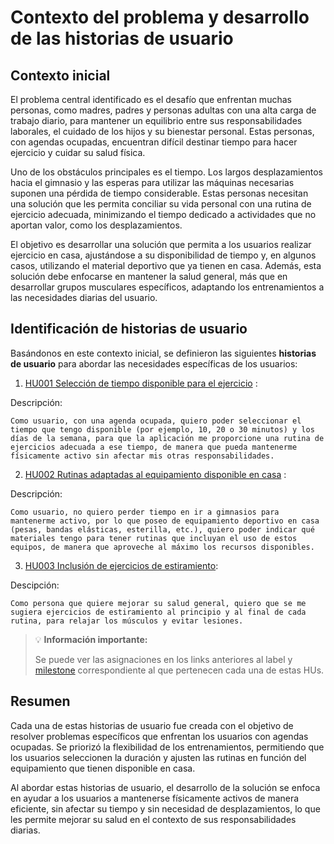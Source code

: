 # Contexto del problema y desarrollo de las historias de usuario

## Contexto inicial

El problema central identificado es el desafío que enfrentan muchas personas, como madres, padres y personas adultas con una alta carga de trabajo diario, para mantener un equilibrio entre sus responsabilidades laborales, el cuidado de los hijos y su bienestar personal. Estas personas, con agendas ocupadas, encuentran difícil destinar tiempo para hacer ejercicio y cuidar su salud física.

Uno de los obstáculos principales es el tiempo. Los largos desplazamientos hacia el gimnasio y las esperas para utilizar las máquinas necesarias suponen una pérdida de tiempo considerable. Estas personas necesitan una solución que les permita conciliar su vida personal con una rutina de ejercicio adecuada, minimizando el tiempo dedicado a actividades que no aportan valor, como los desplazamientos.

El objetivo es desarrollar una solución que permita a los usuarios realizar ejercicio en casa, ajustándose a su disponibilidad de tiempo y, en algunos casos, utilizando el material deportivo que ya tienen en casa. Además, esta solución debe enfocarse en mantener la salud general, más que en desarrollar grupos musculares específicos, adaptando los entrenamientos a las necesidades diarias del usuario.

## Identificación de historias de usuario

Basándonos en este contexto inicial, se definieron las siguientes **historias de usuario** para abordar las necesidades específicas de los usuarios:

1. [HU001 Selección de tiempo disponible para el ejercicio](./HU001.png) : 

Descripción:

    Como usuario, con una agenda ocupada, quiero poder seleccionar el tiempo que tengo disponible (por ejemplo, 10, 20 o 30 minutos) y los días de la semana, para que la aplicación me proporcione una rutina de ejercicios adecuada a ese tiempo, de manera que pueda mantenerme físicamente activo sin afectar mis otras responsabilidades.

2. [HU002 Rutinas adaptadas al equipamiento disponible en casa](./HU002.png) : 

Descripción: 

    Como usuario, no quiero perder tiempo en ir a gimnasios para mantenerme activo, por lo que poseo de equipamiento deportivo en casa (pesas, bandas elásticas, esterilla, etc.), quiero poder indicar qué materiales tengo para tener rutinas que incluyan el uso de estos equipos, de manera que aproveche al máximo los recursos disponibles.


3. [HU003 Inclusión de ejercicios de estiramiento](./HU003.png): 

Descipción:

    Como persona que quiere mejorar su salud general, quiero que se me sugiera ejercicios de estiramiento al principio y al final de cada rutina, para relajar los músculos y evitar lesiones.

> 💡 **Información importante:**
>
> Se puede ver las asignaciones en los links anteriores  al label y [milestone](../config-milestones.md) correspondiente al que pertenecen cada una de estas HUs.


## Resumen

Cada una de estas historias de usuario fue creada con el objetivo de resolver problemas específicos que enfrentan los usuarios con agendas ocupadas. Se priorizó la flexibilidad de los entrenamientos, permitiendo que los usuarios seleccionen la duración y ajusten las rutinas en función del equipamiento que tienen disponible en casa.

Al abordar estas historias de usuario, el desarrollo de la solución se enfoca en ayudar a los usuarios a mantenerse físicamente activos de manera eficiente, sin afectar su tiempo y sin necesidad de desplazamientos, lo que les permite mejorar su salud en el contexto de sus responsabilidades diarias.
